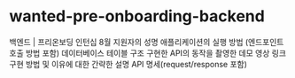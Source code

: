 # wanted-pre-onboarding-backend
백엔드 | 프리온보딩 인턴십 8월
지원자의 성명
애플리케이션의 실행 방법 (엔드포인트 호출 방법 포함)
데이터베이스 테이블 구조
구현한 API의 동작을 촬영한 데모 영상 링크
구현 방법 및 이유에 대한 간략한 설명
API 명세(request/response 포함)
